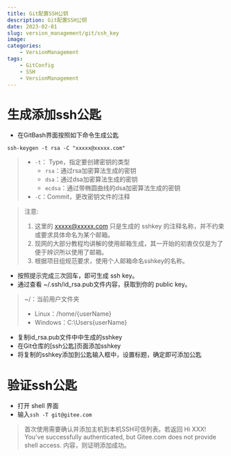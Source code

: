 ```yaml
---
title: Git配置SSH公钥
description: Git配置SSH公钥
date: 2023-02-01
slug: version_management/git/ssh_key
image: 
categories:
    - VersionManagement
tags:
    - GitConfig
    - SSH
    - VersionManagement
---
```


# 生成添加ssh公匙

- 在GitBash界面按照如下命令生成公匙

```shell
ssh-keygen -t rsa -C "xxxxx@xxxxx.com"
```

> - `-t`： Type，指定要创建密钥的类型
> 	- `rsa`：通过rsa加密算法生成的密钥
>	- `dsa`：通过dsa加密算法生成的密钥
>	- `ecdsa`：通过带椭圆曲线的dsa加密算法生成的密钥
> - `-C`：Commit，更改密钥文件的注释


> 注意:
> 1. 这里的 xxxxx@xxxxx.com 只是生成的 sshkey 的注释名称，并不约束或要求具体命名为某个邮箱。
> 2. 现网的大部分教程均讲解的使用邮箱生成，其一开始的初衷仅仅是为了便于辨识所以使用了邮箱。
> 3. 根据项目组规范要求，使用个人邮箱命名sshkey的名称。

- 按照提示完成三次回车，即可生成 ssh key。
- 通过查看 ~/.ssh/id_rsa.pub文件内容，获取到你的 public key。
> ~/：当前用户文件夹
> - Linux：/home/{userName}
> - Windows：C:\Users\{userName}
- 复制id_rsa.pub文件中中生成的sshkey
- 在Git仓库的[ssh公匙]页面添加sshkey
- 将复制的sshkey添加到公匙输入框中，设置标题，确定即可添加公匙

# 验证ssh公匙

- 打开 shell 界面
- 输入`ssh -T git@gitee.com`

> 首次使用需要确认并添加主机到本机SSH可信列表。若返回 Hi XXX! You've successfully authenticated, but Gitee.com does not provide shell access. 内容，则证明添加成功。
